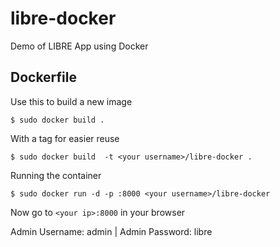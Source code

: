 libre-docker
=============

Demo of LIBRE App using Docker


Dockerfile
----------
Use this to build a new image

    $ sudo docker build .

With a tag for easier reuse

    $ sudo docker build  -t <your username>/libre-docker .

Running the container

    $ sudo docker run -d -p :8000 <your username>/libre-docker

Now go to `<your ip>:8000` in your browser

Admin Username: admin | Admin Password: libre
